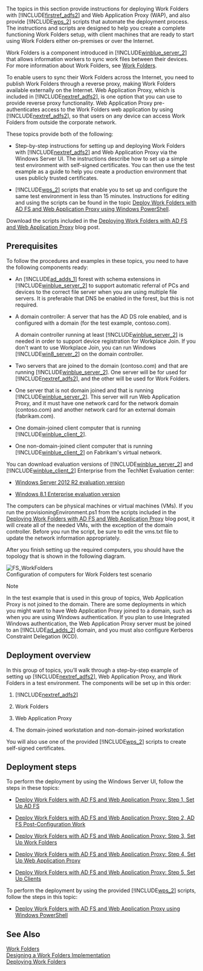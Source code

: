 

The topics in this section provide instructions for deploying Work Folders with [!INCLUDE[firstref_adfs2](../Token/firstref_adfs2_md.md)] and Web Application Proxy (WAP), and also provide [!INCLUDE[wps_2](../Token/wps_2_md.md)] scripts that automate the deployment process. The instructions and scripts are designed to help you create a complete functioning Work Folders setup, with client machines that are ready to start using Work Folders either on-premises or over the Internet.  
  
 Work Folders is a component introduced in [!INCLUDE[winblue_server_2](../Token/winblue_server_2_md.md)] that allows information workers to sync work files between their devices. For more information about Work Folders, see [Work Folders](../Topic/Work%20Folders%20Overview.md).  
  
 To enable users to sync their Work Folders across the Internet, you need to publish Work Folders through a reverse proxy, making Work Folders available externally on the Internet. Web Application Proxy, which is included in [!INCLUDE[nextref_adfs2](../Token/nextref_adfs2_md.md)], is one option that you can use to provide reverse proxy functionality. Web Application Proxy pre-authenticates access to the Work Folders web application by using [!INCLUDE[nextref_adfs2](../Token/nextref_adfs2_md.md)], so that users on any device can access Work Folders from outside the corporate network.  
  
 These topics provide both of the following:  
  
-   Step-by-step instructions for setting up and deploying Work Folders with [!INCLUDE[nextref_adfs2](../Token/nextref_adfs2_md.md)] and Web Application Proxy via the Windows Server UI. The instructions describe how to set up a simple test environment with self-signed certificates. You can then use the test example as a guide to help you create a production environment that uses publicly trusted certificates.  
  
-   [!INCLUDE[wps_2](../Token/wps_2_md.md)] scripts that enable you to set up and configure the same test environment in less than 15 minutes. Instructions for editing and using the scripts can be found in the topic [Deploy Work Folders with AD FS and Web Application Proxy using Windows PowerShell](../Topic/Deploy%20Work%20Folders%20with%20AD%20FS%20and%20Web%20Application%20Proxy%20using%20Windows%20PowerShell.md).  
  
  Download the scripts included in the [Deploying Work Folders with AD FS and Web Application Proxy](https://blogs.technet.microsoft.com/filecab/2014/03/03/deploying-work-folders-with-ad-fs-and-web-application-proxy-wap/) blog post.  
  
## Prerequisites  
 To follow the procedures and examples in these topics, you need to have the following components ready:  
  
-   An [!INCLUDE[ad_adds_1](../Token/ad_adds_1_md.md)] forest with schema extensions in [!INCLUDE[winblue_server_2](../Token/winblue_server_2_md.md)] to support automatic referral of PCs and devices to the correct file server when you are using multiple file servers. It is preferable that DNS be enabled in the forest, but this is not required.  
  
-   A domain controller: A server that has the AD DS role enabled, and is configured with a domain (for the test example, contoso.com).  
  
     A domain controller running at least [!INCLUDE[winblue_server_2](../Token/winblue_server_2_md.md)] is needed in order to support device registration for Workplace Join. If you don't want to use Workplace Join, you can run Windows [!INCLUDE[win8_server_2](../Token/win8_server_2_md.md)] on the domain controller.  
  
-   Two servers that are joined to the domain (contoso.com) and that are running [!INCLUDE[winblue_server_2](../Token/winblue_server_2_md.md)]. One server will be for used for [!INCLUDE[nextref_adfs2](../Token/nextref_adfs2_md.md)], and the other will be used for Work Folders.  
  
-   One server that is not domain joined and that is running [!INCLUDE[winblue_server_2](../Token/winblue_server_2_md.md)]. This server will run Web Application Proxy, and it must have one network card for the network domain (contoso.com) and another network card for an external domain (fabrikam.com).  
  
-   One domain-joined client computer that is running [!INCLUDE[winblue_client_2](../Token/winblue_client_2_md.md)].  
  
-   One non-domain-joined client computer that is running [!INCLUDE[winblue_client_2](../Token/winblue_client_2_md.md)] on Fabrikam's virtual network.  
  
 You can download evaluation versions of [!INCLUDE[winblue_server_2](../Token/winblue_server_2_md.md)] and [!INCLUDE[winblue_client_2](../Token/winblue_client_2_md.md)] Enterprise from the TechNet Evaluation center:  
  
-   [Windows Server 2012 R2 evaluation version](http://technet.microsoft.com/evalcenter/dn205286.aspx)  
  
-   [Windows 8.1 Enterprise evaluation version](http://technet.microsoft.com/evalcenter/hh699156)  
  
 The computers can be physical machines or virtual machines (VMs). If you run the provisioningEnvironment.ps1 from the scripts included in the [Deploying Work Folders with AD FS and Web Application Proxy](https://blogs.technet.microsoft.com/filecab/2014/03/03/deploying-work-folders-with-ad-fs-and-web-application-proxy-wap/) blog post, it will create all of the needed VMs, with the exception of the domain controller. Before you run the script, be sure to edit the vms.txt file to update the network information appropriately.  
  
 After you finish setting up the required computers, you should have the topology that is shown in the following diagram.  
  
 ![FS&#95;WorkFolders](../Image/FS_WorkFolders_DMZ_Contoso.png "FS_WorkFolders_DMZ_Contoso")  
Configuration of computers for Work Folders test scenario  
  
> [!NOTE]
>  In the test example that is used in this group of topics, Web Application Proxy is not joined to the domain. There are some deployments in which you might want to have Web Application Proxy joined to a domain, such as when you are using Windows authentication. If you plan to use Integrated Windows authentication, the Web Application Proxy server must be joined to an [!INCLUDE[ad_adds_2](../Token/ad_adds_2_md.md)] domain, and you must also configure Kerberos Constraint Delegation (KCD).  
  
## Deployment overview  
 In this group of topics, you’ll walk through a step-by-step example of setting up [!INCLUDE[nextref_adfs2](../Token/nextref_adfs2_md.md)], Web Application Proxy, and Work Folders in a test environment. The components will be set up in this order:  
  
1.  [!INCLUDE[nextref_adfs2](../Token/nextref_adfs2_md.md)]  
  
2.  Work Folders  
  
3.  Web Application Proxy  
  
4.  The domain-joined workstation and non-domain-joined workstation  
  
 You will also use one of the provided [!INCLUDE[wps_2](../Token/wps_2_md.md)] scripts to create self-signed certificates.  
  
## Deployment steps  
 To perform the deployment by using the Windows Server UI, follow the steps in these topics:  
  
-   [Deploy Work Folders with AD FS and Web Application Proxy: Step 1, Set Up AD FS](../Topic/Deploy%20Work%20Folders%20with%20AD%20FS%20and%20Web%20Application%20Proxy:%20Step%201,%20Set%20Up%20AD%20FS.md)  
  
-   [Deploy Work Folders with AD FS and Web Application Proxy: Step 2, AD FS Post-Configuration Work](../Topic/Deploy%20Work%20Folders%20with%20AD%20FS%20and%20Web%20Application%20Proxy:%20Step%202,%20AD%20FS%20Post-Configuration%20Work.md)  
  
-   [Deploy Work Folders with AD FS and Web Application Proxy: Step 3, Set Up Work Folders](../Topic/Deploy%20Work%20Folders%20with%20AD%20FS%20and%20Web%20Application%20Proxy:%20Step%203,%20Set%20Up%20Work%20Folders.md)  
  
-   [Deploy Work Folders with AD FS and Web Application Proxy: Step 4, Set Up Web Application Proxy](../Topic/Deploy%20Work%20Folders%20with%20AD%20FS%20and%20Web%20Application%20Proxy:%20Step%204,%20Set%20Up%20Web%20Application%20Proxy.md)  
  
-   [Deploy Work Folders with AD FS and Web Application Proxy: Step 5, Set Up Clients](../Topic/Deploy%20Work%20Folders%20with%20AD%20FS%20and%20Web%20Application%20Proxy:%20Step%205,%20Set%20Up%20Clients.md)  
  
 To perform the deployment by using the provided [!INCLUDE[wps_2](../Token/wps_2_md.md)] scripts, follow the steps in this topic:  
  
-   [Deploy Work Folders with AD FS and Web Application Proxy using Windows PowerShell](../Topic/Deploy%20Work%20Folders%20with%20AD%20FS%20and%20Web%20Application%20Proxy%20using%20Windows%20PowerShell.md)  
  
## See Also  
 [Work Folders](../Topic/Work%20Folders%20Overview.md)   
 [Designing a Work Folders Implementation](../Topic/Designing%20a%20Work%20Folders%20Implementation.md)   
 [Deploying Work Folders](../Topic/Deploying%20Work%20Folders.md)